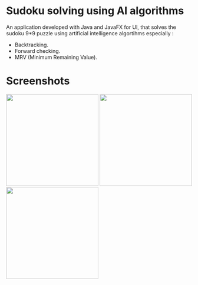 <h1> Sudoku solving using AI algorithms </h1>
An application developed with Java and JavaFX for UI, that solves the sudoku 9*9 puzzle using artificial intelligence algortihms especially :
<ul>
  <li> Backtracking. </li>
  <li> Forward checking. </li>
  <li> MRV (Minimum Remaining Value). </li>
</ul>


<h1> Screenshots </h1>
<div>
<img src="https://github.com/nouamanehaddou/sudokuResolving/blob/master/screenshots/1.PNG" width="250" height="250"/>
<img src="https://github.com/nouamanehaddou/sudokuResolving/blob/master/screenshots/2.PNG" width="250" height="250"/>
<img src="https://github.com/nouamanehaddou/sudokuResolving/blob/master/screenshots/3.PNG" width="250" height="250"/>
</div>
